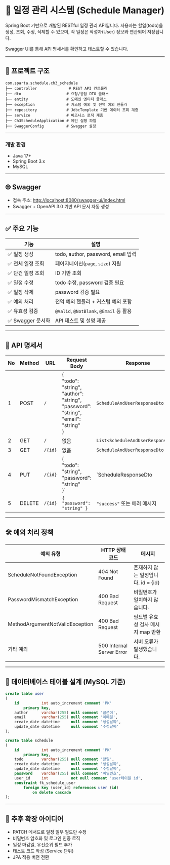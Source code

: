 # 📅 일정 관리 시스템 (Schedule Manager)

Spring Boot 기반으로 개발된 RESTful 일정 관리 API입니다.
사용자는 할일(todo)을 생성, 조회, 수정, 삭제할 수 있으며, 각 일정은 작성자(User) 정보와 연관되어 저장됩니다.

Swagger UI를 통해 API 명세서를 확인하고 테스트할 수 있습니다.

---

## 📁 프로젝트 구조

```
com.sparta.schedule.ch3_schedule
├── controller              # REST API 컨트롤러
├── dto                    # 요청/응답 DTO 클래스
├── entity                 # 도메인 엔티티 클래스
├── exception              # 커스텀 예외 및 전역 예외 핸들러
├── repository             # JdbcTemplate 기반 데이터 조회 계층
├── service                # 비즈니스 로직 계층
├── Ch3ScheduleApplication # 메인 실행 파일
├── SwaggerConfig          # Swagger 설정
```

---

### 개발 환경
- Java 17+
- Spring Boot 3.x
- MySQL

---

## 🌐 Swagger
- 접속 주소: [http://localhost:8080/swagger-ui/index.html](http://localhost:8080/swagger-ui/index.html)
- Swagger + OpenAPI 3.0 기반 API 문서 자동 생성

---

## ✅ 주요 기능

| 기능 | 설명 |
|------|------|
| ✅ 일정 생성 | todo, author, password, email 입력 |
| ✅ 전체 일정 조회 | 페이지네이션(`page`, `size`) 지원 |
| ✅ 단건 일정 조회 | ID 기반 조회 |
| ✅ 일정 수정 | todo 수정, password 검증 필요 |
| ✅ 일정 삭제 | password 검증 필요 |
| ✅ 예외 처리 | 전역 예외 핸들러 + 커스텀 예외 포함 |
| ✅ 유효성 검증 | `@Valid`, `@NotBlank`, `@Email` 등 활용 |
| ✅ Swagger 문서화 | API 테스트 및 설명 제공 |

---

## 📘 API 명세서

| No | Method | URL | Request Body | Response |
|----|--------|-----|----------------|----------|
| 1 | POST | `/` | { <br/>"todo": "string", <br/>"author": "string", <br/>"password": "string", <br/>"email": "string" <br/>} | `ScheduleAndUserResponseDto` |
| 2 | GET | `/` | 없음 | `List<ScheduleAndUserResponseDto>` |
| 3 | GET | `/{id}` | 없음 | `ScheduleAndUserResponseDto` |
| 4 | PUT | `/{id}` | { <br/>"todo": "string", <br/>"password": "string" <br/>}` | `ScheduleResponseDto |
| 5 | DELETE | `/{id}` | `{ "password": "string" }` | `"success"` 또는 에러 메시지 |

---

## 🛠️ 예외 처리 정책

| 예외 유형 | HTTP 상태 코드 | 메시지 |
|-----------|----------------|--------|
| ScheduleNotFoundException | 404 Not Found | 존재하지 않는 일정입니다. id = {id} |
| PasswordMismatchException | 400 Bad Request | 비밀번호가 일치하지 않습니다. |
| MethodArgumentNotValidException | 400 Bad Request | 필드별 유효성 검사 메시지 map 반환 |
| 기타 예외 | 500 Internal Server Error | 서버 오류가 발생했습니다. |

---

## 🧾 데이터베이스 테이블 설계 (MySQL 기준)

```sql
create table user
(
    id          int auto_increment comment 'PK'
        primary key,
    author      varchar(255) null comment '글쓴이',
    email       varchar(255) null comment '이메일',
    create_date datetime     null comment '생성날짜',
    update_date datetime     null comment '수정날짜'
);

create table schedule
(
    id          int auto_increment comment 'PK'
        primary key,
    todo        varchar(255) null comment '할일',
    create_date datetime     null comment '생성날짜',
    update_date datetime     null comment '수정날짜',
    password    varchar(255) null comment '비밀번호',
    user_id     int          not null comment 'user테이블 id',
    constraint fk_schedule_user
        foreign key (user_id) references user (id)
            on delete cascade
);


```

---

## 🧪 추후 확장 아이디어

- PATCH 메서드로 일정 일부 필드만 수정
- 비밀번호 암호화 및 로그인 인증 로직
- 일정 마감일, 우선순위 필드 추가
- 테스트 코드 작성 (Service 단위)
- JPA 적용 버전 전환